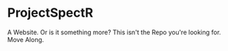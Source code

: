 # ProjectSpectR
A Website. Or is it something more? This isn't the Repo you're looking for. Move Along.
